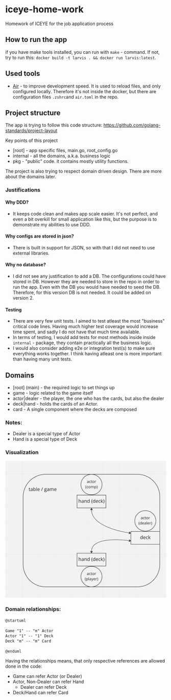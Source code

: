 # iceye-home-work

Homework of ICEYE for the job application process

## How to run the app

if you have make tools installed, you can run with `make` - command. If not, try to run this: `docker build -t larvis . && docker run larvis:latest`.

## Used tools

- [Air](https://github.com/cosmtrek/air) - to improve development speed.
  It is used to reload files, and only configured locally. Therefore it's not inside the docker, but there are configuration files `.zshrc`and `air.toml` in the repo.

## Project structure

The app is trying to follow this code structure:
https://github.com/golang-standards/project-layout

Key points of this project

- [root] - app specific files, main.go, root_config.go
- internal - all the domains, a.k.a. business logic
- pkg - "public" code. it contains mostly utility functions.

The project is also trying to respect domain driven design. There are more about the domains later.

### Justifications

#### Why DDD?

- It keeps code clean and makes app scale easier. It's not perfect, and even a bit overkill for small application like this, but the purpose is to demonstrate my abilities to use DDD.

#### Why configs are stored in json?

- There is built in support for JSON, so with that I did not need to use external libraries.

#### Why no database?

- I did not see any justification to add a DB. The configurations could have stored in DB. However they are needed to store in the repo in order to run the app. Even with the DB you would have needed to seed the DB. Therefore, for this version DB is not needed. It could be added on version 2.

#### Testing

- There are very few unit tests. I aimed to test atleast the most "business" critical code lines. Having much higher test coverage would increase time spent, and sadly I do not have that much time available.
- In terms of testing, I would add tests for most methods inside inside `internal` - package, they contain practically all the business logic.
- I would also consider adding e2e or integration test(s) to make sure everything works together. I think having atleast one is more important than having many unit tests.

## Domains

- [root] (main) - the required logic to set things up
- game - logic related to the game itself
- actor|dealer - the player, the one who has the cards, but also the dealer
- deck|hand - holds the cards of an Actor.
- card - A single component where the decks are composed

### Notes:

- Dealer is a special type of Actor
- Hand is a special type of Deck

### Visualization

![visualization of domains](./assets/domains-visual.png)

### Domain relationships:

```plantuml
@startuml

Game "1" -- "m" Actor
Actor "1" -- "1" Deck
Deck "m" -- "m" Card

@enduml
```

Having the relationships means, that only respective references are allowed done in the code:

- Game can refer Actor (or Dealer)
- Actor, Non-Dealer can refer Hand
  - Dealer can refer Deck
- Deck/Hand can refer Card
